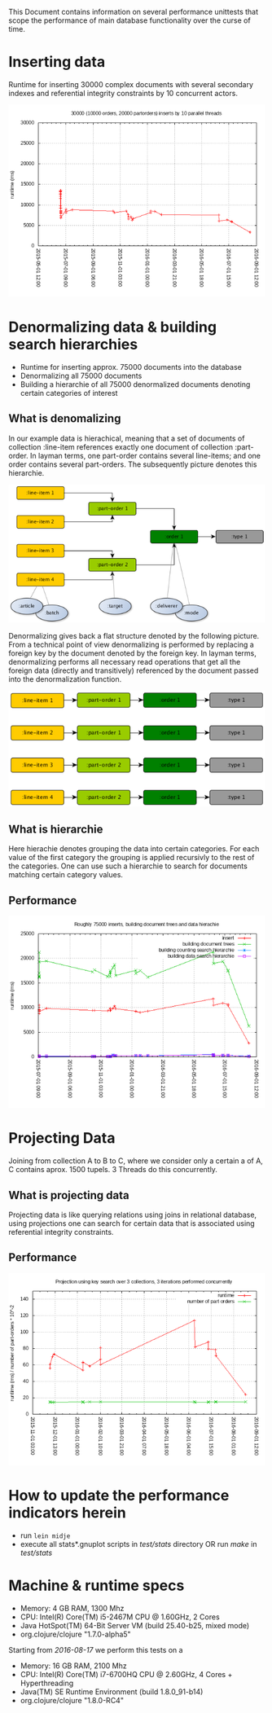 This Document contains information on several performance unittests that scope the performance of main database functionality over the curse of time.



# Inserting data

Runtime for inserting 30000 complex documents with several secondary indexes and referential integrity constraints by 10 concurrent actors.

![](https://raw.githubusercontent.com/gixxi/lambdaroyal-memory/master/test/stats/30000insertsBy10Threads.png)

# Denormalizing data & building search hierarchies

* Runtime for inserting approx. 75000 documents into the database
* Denormalizing all 75000 documents
* Building a hierarchie of all 75000 denormalized documents denoting certain categories of interest

## What is denomalizing

In our example data is hierachical, meaning that a set of documents of collection :line-item references exactly one document of collection :part-order. In layman terms, one part-order contains several line-items; and one order contains several part-orders. The subsequently picture denotes this hierarchie.

![](https://raw.githubusercontent.com/gixxi/lambdaroyal-memory/master/design/current.datastructures/performanceunittest.png)

Denormalizing gives back a flat structure denoted by the following picture. From a technical point of view denormalizing is performed by replacing a foreign key by the document denoted by the foreign key. In layman terms, denormalizing performs all necessary read operations that get all the foreign data (directly and transitively) referenced by the document passed into the denormalization function.

![](https://raw.githubusercontent.com/gixxi/lambdaroyal-memory/master/design/current.datastructures/performanceunittest_denormalized.png)

## What is hierarchie

Here hierachie denotes grouping the data into certain categories. For each value of the first category the grouping is applied recursivly to the rest of the categories. One can use such a hierarchie to search for documents matching certain category values.

## Performance

![](https://raw.githubusercontent.com/gixxi/lambdaroyal-memory/master/test/stats/1000Orders.png)

# Projecting Data

Joining from collection A to B to C, where we consider only a certain a of A, C contains aprox. 1500 tupels. 3 Threads do this concurrently.

## What is projecting data

Projecting data is like querying relations using joins in relational database, using projections one can search for certain data that is associated using referential integrity constraints.

## Performance

![](https://raw.githubusercontent.com/gixxi/lambdaroyal-memory/master/test/stats/projection.png)


# How to update the performance indicators herein

* run ```lein midje```
* execute all stats*.gnuplot scripts in *test/stats* directory OR run *make* in *test/stats*

# Machine & runtime specs

* Memory:        4 GB RAM, 1300 Mhz
* CPU:           Intel(R) Core(TM) i5-2467M CPU @ 1.60GHz, 2 Cores
* Java HotSpot(TM) 64-Bit Server VM (build 25.40-b25, mixed mode)
* org.clojure/clojure "1.7.0-alpha5"

Starting from *2016-08-17* we perform this tests on a 

* Memory:        16 GB RAM, 2100 Mhz
* CPU:           Intel(R) Core(TM) i7-6700HQ CPU @ 2.60GHz, 4 Cores + Hyperthreading
* Java(TM) SE Runtime Environment (build 1.8.0_91-b14)
* org.clojure/clojure "1.8.0-RC4"
